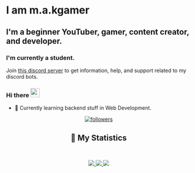 # I am m.a.kgamer
## I'm a beginner YouTuber, gamer, content creator, and developer.
### I'm currently a student.

Join [this discord server](https://discord.gg/6AG26JGvJA) to get information, help, and support related to my discord bots.

### Hi there <img src="https://media.giphy.com/media/hvRJCLFzcasrR4ia7z/giphy.gif" width="25">

- 🌱 Currently learning backend stuff in Web Development.

<div align="center">
<p align="center">
<a href="https://github.com/makgamerofficial">
<img alt="followers" title="Follow Me" src="https://img.shields.io/github/followers/makgamerofficial?color=17ad71&labelColor=17ad71&style=for-the-badge&logo=github&label=Follow%20me"/></a>
</p>

## 🔖 My Statistics
&nbsp;
<p align="center">
<a href="https://github.com/makgamerofficial/">
<img src="https://github-readme-stats.vercel.app/api?username=makgamerofficial&hide=issues,prs&count_private=true&show_owner=true&show_icons=true&bg_color=0d1117&title_color=ffffff&text_color=ffffff&icon_color=00ff99&hide_border=true/" />
</a>
<a href="https://github.com/makgamerofficial/">
<img src="https://github-readme-stats.vercel.app/api/top-langs/?username=makgamerofficial&layout=compact&count_private=true&langs_count=8&card_width=445&bg_color=0d1117&title_color=ffffff&text_color=ffffff&icon_color=00ff99&hide_border=true/" />
</a>
<a href="https://github.com/makgamerofficial/">
<img src="https://github-readme-streak-stats.herokuapp.com?user=makgamerofficial&hide_border=true&background=0D1117&currStreakLabel=FFFFFF&sideLabels=FFFFFF&currStreakNum=FFFFFF&dates=FFFFFF&sideNums=FFFFFF&fire=00ff99&ring=00ff99&stroke=FFFFFFFF" />
</a>
</p>

</div>
